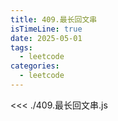 ```yaml
---
title: 409.最长回文串
isTimeLine: true
date: 2025-05-01
tags:
  - leetcode
categories:
  - leetcode
---
```


<<< ./409.最长回文串.js
